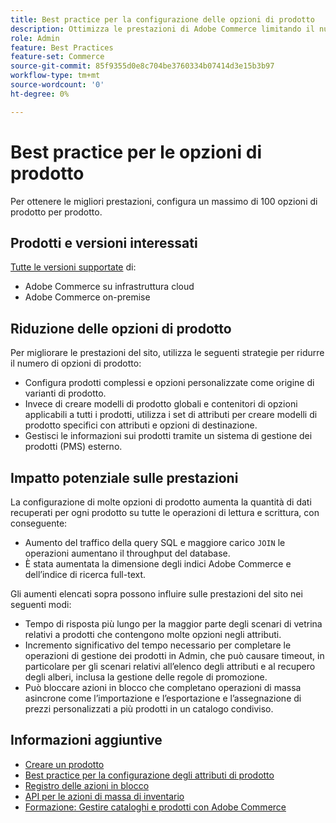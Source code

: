 ```yaml
---
title: Best practice per la configurazione delle opzioni di prodotto
description: Ottimizza le prestazioni di Adobe Commerce limitando il numero di opzioni di prodotto.
role: Admin
feature: Best Practices
feature-set: Commerce
source-git-commit: 85f9355d0e8c704be3760334b07414d3e15b3b97
workflow-type: tm+mt
source-wordcount: '0'
ht-degree: 0%

---
```



# Best practice per le opzioni di prodotto

Per ottenere le migliori prestazioni, configura un massimo di 100 opzioni di prodotto per prodotto.

## Prodotti e versioni interessati

[Tutte le versioni supportate](../../../release/versions.md) di:

- Adobe Commerce su infrastruttura cloud
- Adobe Commerce on-premise

## Riduzione delle opzioni di prodotto

Per migliorare le prestazioni del sito, utilizza le seguenti strategie per ridurre il numero di opzioni di prodotto:

- Configura prodotti complessi e opzioni personalizzate come origine di varianti di prodotto.
- Invece di creare modelli di prodotto globali e contenitori di opzioni applicabili a tutti i prodotti, utilizza i set di attributi per creare modelli di prodotto specifici con attributi e opzioni di destinazione.
- Gestisci le informazioni sui prodotti tramite un sistema di gestione dei prodotti (PMS) esterno.

## Impatto potenziale sulle prestazioni

La configurazione di molte opzioni di prodotto aumenta la quantità di dati recuperati per ogni prodotto su tutte le operazioni di lettura e scrittura, con conseguente:

- Aumento del traffico della query SQL e maggiore carico `JOIN` le operazioni aumentano il throughput del database.
- È stata aumentata la dimensione degli indici Adobe Commerce e dell’indice di ricerca full-text.

Gli aumenti elencati sopra possono influire sulle prestazioni del sito nei seguenti modi:

- Tempo di risposta più lungo per la maggior parte degli scenari di vetrina relativi a prodotti che contengono molte opzioni negli attributi.
- Incremento significativo del tempo necessario per completare le operazioni di gestione dei prodotti in Admin, che può causare timeout, in particolare per gli scenari relativi all’elenco degli attributi e al recupero degli alberi, inclusa la gestione delle regole di promozione.
- Può bloccare azioni in blocco che completano operazioni di massa asincrone come l’importazione e l’esportazione e l’assegnazione di prezzi personalizzati a più prodotti in un catalogo condiviso.

## Informazioni aggiuntive

- [Creare un prodotto](https://experienceleague.adobe.com/docs/commerce-admin/catalog/products/product-create.html)
- [Best practice per la configurazione degli attributi di prodotto](product-attributes-and-options.md)
- [Registro delle azioni in blocco](https://docs.magento.com/user-guide/system/action-log-bulk-actions.html)
- [API per le azioni di massa di inventario](https://developer.adobe.com/commerce/webapi/rest/inventory/bulk-inventory/)
- [Formazione: Gestire cataloghi e prodotti con Adobe Commerce](https://learning.adobe.com/catalog/adobe_commerce/cours000000000098643.html)

